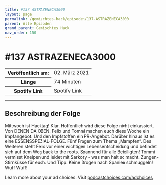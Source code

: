 ```yaml
---
title: #137 ASTRAZENECA3000
layout: page
permalink: /gemischtes-hack/episoden/137-ASTRAZENECA3000
parent: Alle Episoden
grand_parent: Gemischtes Hack
nav_order: 150
---
```


# #137 ASTRAZENECA3000
<table class="resp-table dcf-table dcf-table-responsive dcf-table-bordered dcf-table-striped dcf-w-100%">
                    <tbody>
                        <tr>
                            <th scope="row">Veröffentlich am:</th>
                            <td data-label="Veröffentlich am:">02. März 2021</td>
                        </tr>
                        <tr>
                            <th scope="row">Länge </th>
                            <td data-label="Länge ">74 Minuten</td>
                        </tr><tr>
                                <th scope="row">Spotify Link</th>
                                <td data-label="Spotify Link"><a href="https://open.spotify.com/episode/5poLp9EsfQ4YsjKcquCHm7">Spotify Link</a></td>
                            </tr></tbody>
                </table>

***

## Beschreibung der Folge

<div>
<p>Mittwoch ist Hacktag! Klar. Hoffentlich wird diese Folge nicht einkassiert. Von DENEN DA OBEN. Felix und Tommi machen euch diese Woche ein Impfangebot. Und den Impfstoffen ein PR-Angebot. Darüber hinaus ist es eine ESSENSSPEZIAL-FOLGE. Fünf Fragen zum Thema „Mampfen“. Des Weiteren steht Felix vor einer wichtigen Lebensentscheidung und befindet sich auf dem Weg back to the roots. Spannend für alle Beteiligten! Tommi vermisst Kneipen und leidet mit Sarkozy - was man halt so macht. Zungen-Stirnküsse für euch. Und Tipp: Keine Drogen nach Spanien schmuggeln! Wuff Wuff!</p><p> </p><p>Learn more about your ad choices. Visit <a href="https://podcastchoices.com/adchoices">podcastchoices.com/adchoices</a></p>  
</div>

